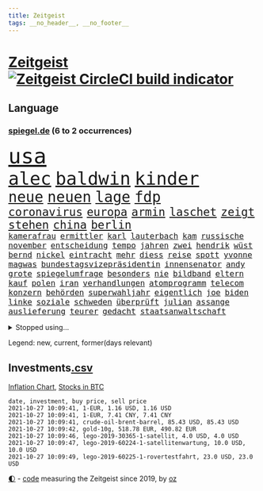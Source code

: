 ```yaml
---
title: Zeitgeist
tags: __no_header__, __no_footer__
---
```


# [Zeitgeist](https://oliz.io/zeitgeist/) [![Zeitgeist CircleCI build indicator](https://circleci.com/gh/ooz/zeitgeist.svg?style=shield)](https://circleci.com/gh/ooz/zeitgeist)

## Language

<h3><a href="https://www.spiegel.de" target="_blank">spiegel.de</a> (6 to 2 occurrences)</h3>
<p style="font-family:monospace">
<span style="font-size:32pt"><a href="news_links.html#usa" class="current">usa</a></span>
<br>
<span style="font-size:27pt"><a href="news_links.html#alec" class="new">alec</a></span>
<span style="font-size:27pt"><a href="news_links.html#baldwin" class="new">baldwin</a></span>
<span style="font-size:27pt"><a href="news_links.html#kinder" class="current">kinder</a></span>
<br>
<span style="font-size:22pt"><a href="news_links.html#neue" class="current">neue</a></span>
<span style="font-size:22pt"><a href="news_links.html#neuen" class="current">neuen</a></span>
<span style="font-size:22pt"><a href="news_links.html#lage" class="current">lage</a></span>
<span style="font-size:22pt"><a href="news_links.html#fdp" class="current">fdp</a></span>
<br>
<span style="font-size:17pt"><a href="news_links.html#coronavirus" class="current">coronavirus</a></span>
<span style="font-size:17pt"><a href="news_links.html#europa" class="current">europa</a></span>
<span style="font-size:17pt"><a href="news_links.html#armin" class="current">armin</a></span>
<span style="font-size:17pt"><a href="news_links.html#laschet" class="current">laschet</a></span>
<span style="font-size:17pt"><a href="news_links.html#zeigt" class="current">zeigt</a></span>
<span style="font-size:17pt"><a href="news_links.html#stehen" class="current">stehen</a></span>
<span style="font-size:17pt"><a href="news_links.html#china" class="current">china</a></span>
<span style="font-size:17pt"><a href="news_links.html#berlin" class="current">berlin</a></span>
<br>
<span style="font-size:12pt"><a href="news_links.html#kamerafrau" class="new">kamerafrau</a></span>
<span style="font-size:12pt"><a href="news_links.html#ermittler" class="current">ermittler</a></span>
<span style="font-size:12pt"><a href="news_links.html#karl" class="current">karl</a></span>
<span style="font-size:12pt"><a href="news_links.html#lauterbach" class="current">lauterbach</a></span>
<span style="font-size:12pt"><a href="news_links.html#kam" class="current">kam</a></span>
<span style="font-size:12pt"><a href="news_links.html#russische" class="current">russische</a></span>
<span style="font-size:12pt"><a href="news_links.html#november" class="current">november</a></span>
<span style="font-size:12pt"><a href="news_links.html#entscheidung" class="current">entscheidung</a></span>
<span style="font-size:12pt"><a href="news_links.html#tempo" class="current">tempo</a></span>
<span style="font-size:12pt"><a href="news_links.html#jahren" class="current">jahren</a></span>
<span style="font-size:12pt"><a href="news_links.html#zwei" class="current">zwei</a></span>
<span style="font-size:12pt"><a href="news_links.html#hendrik" class="current">hendrik</a></span>
<span style="font-size:12pt"><a href="news_links.html#wüst" class="current">wüst</a></span>
<span style="font-size:12pt"><a href="news_links.html#bernd" class="current">bernd</a></span>
<span style="font-size:12pt"><a href="news_links.html#nickel" class="new">nickel</a></span>
<span style="font-size:12pt"><a href="news_links.html#eintracht" class="current">eintracht</a></span>
<span style="font-size:12pt"><a href="news_links.html#mehr" class="current">mehr</a></span>
<span style="font-size:12pt"><a href="news_links.html#diess" class="current">diess</a></span>
<span style="font-size:12pt"><a href="news_links.html#reise" class="current">reise</a></span>
<span style="font-size:12pt"><a href="news_links.html#spott" class="current">spott</a></span>
<span style="font-size:12pt"><a href="news_links.html#yvonne" class="new">yvonne</a></span>
<span style="font-size:12pt"><a href="news_links.html#magwas" class="new">magwas</a></span>
<span style="font-size:12pt"><a href="news_links.html#bundestagsvizepräsidentin" class="new">bundestagsvizepräsidentin</a></span>
<span style="font-size:12pt"><a href="news_links.html#innensenator" class="current">innensenator</a></span>
<span style="font-size:12pt"><a href="news_links.html#andy" class="current">andy</a></span>
<span style="font-size:12pt"><a href="news_links.html#grote" class="current">grote</a></span>
<span style="font-size:12pt"><a href="news_links.html#spiegelumfrage" class="current">spiegelumfrage</a></span>
<span style="font-size:12pt"><a href="news_links.html#besonders" class="current">besonders</a></span>
<span style="font-size:12pt"><a href="news_links.html#nie" class="current">nie</a></span>
<span style="font-size:12pt"><a href="news_links.html#bildband" class="new">bildband</a></span>
<span style="font-size:12pt"><a href="news_links.html#eltern" class="current">eltern</a></span>
<span style="font-size:12pt"><a href="news_links.html#kauf" class="current">kauf</a></span>
<span style="font-size:12pt"><a href="news_links.html#polen" class="current">polen</a></span>
<span style="font-size:12pt"><a href="news_links.html#iran" class="current">iran</a></span>
<span style="font-size:12pt"><a href="news_links.html#verhandlungen" class="current">verhandlungen</a></span>
<span style="font-size:12pt"><a href="news_links.html#atomprogramm" class="current">atomprogramm</a></span>
<span style="font-size:12pt"><a href="news_links.html#telecom" class="new">telecom</a></span>
<span style="font-size:12pt"><a href="news_links.html#konzern" class="current">konzern</a></span>
<span style="font-size:12pt"><a href="news_links.html#behörden" class="current">behörden</a></span>
<span style="font-size:12pt"><a href="news_links.html#superwahljahr" class="current">superwahljahr</a></span>
<span style="font-size:12pt"><a href="news_links.html#eigentlich" class="current">eigentlich</a></span>
<span style="font-size:12pt"><a href="news_links.html#joe" class="current">joe</a></span>
<span style="font-size:12pt"><a href="news_links.html#biden" class="current">biden</a></span>
<span style="font-size:12pt"><a href="news_links.html#linke" class="current">linke</a></span>
<span style="font-size:12pt"><a href="news_links.html#soziale" class="current">soziale</a></span>
<span style="font-size:12pt"><a href="news_links.html#schweden" class="current">schweden</a></span>
<span style="font-size:12pt"><a href="news_links.html#überprüft" class="current">überprüft</a></span>
<span style="font-size:12pt"><a href="news_links.html#julian" class="current">julian</a></span>
<span style="font-size:12pt"><a href="news_links.html#assange" class="current">assange</a></span>
<span style="font-size:12pt"><a href="news_links.html#auslieferung" class="current">auslieferung</a></span>
<span style="font-size:12pt"><a href="news_links.html#teurer" class="current">teurer</a></span>
<span style="font-size:12pt"><a href="news_links.html#gedacht" class="current">gedacht</a></span>
<span style="font-size:12pt"><a href="news_links.html#staatsanwaltschaft" class="current">staatsanwaltschaft</a></span>
</p>
<details>
<summary>Stopped using...</summary>
<p class="former" style="font-size:12pt">
beobachtet(371) 39(370) historiker(370) italiens(370) paare(370) rb(370) terroristen(370) 2000(369) lady(369) leichter(369) williams(369) drama(368) emma(368) schweiz(368) bemühungen(367) betroffene(367) egal(367) geplante(367) kämpfte(367) meghan(367) neueste(367) szenen(367) erfolgreicher(366) fenster(366) first(366) gebäude(366) geistliche(366) genannt(366) glaubt(366) hervor(366) martin(366) michelle(366) regisseurin(366) umgehen(366) verwendet(366) 25(365) alexej(365) außenpolitik(365) bischofskonferenz(365) einführen(365) gastgeber(365) gehalt(365) greta(365) haare(365) konservativen(365) langsam(365) nawalny(365) rtl(365) thunberg(365) wege(365) zufrieden(365) 16jährige(364) angemessen(364) arbeitnehmer(364) bittere(364) entschädigung(364) fielen(364) herrscher(364) italienische(364) kardinal(364) oberbürgermeister(364) rainer(364) sprengstoff(364) subventionen(364) werkzeug(364) zuerst(364) zugang(364) bemüht(363) dach(363) emmanuel(363) erntet(363) euphorie(363) gesunde(363) kremlkritiker(363) macron(363) natur(363) normal(363) streichen(363) to(363) verhängte(363) ablauf(362) armut(362) bekämpfung(362) bull(362) covid19patienten(362) gesundheitlichen(362) krank(362) lobt(362) nachhaltig(362) red(362) schließlich(362) sekunden(362) sicherheitsbehörden(362) trennen(362) zivilisten(362) ausprobiert(361) entschuldigen(361) hongkonger(361) hunderttausende(361) missachtet(361) rechtsextremisten(361) rente(361) tötet(361) wuhan(361) 2014(360) beschuss(360) bußgeld(360) englischen(360) finanziell(360) forderung(360) lebens(360) provinz(360) trauer(360) ultimatum(360) veranstaltungen(360) weder(360) zahlreicher(360) ökonom(360) angekommen(359) beschäftigen(359) impfbereitschaft(359) indes(359) irans(359) smartphone(359) warnte(359) wehrte(359) woran(359) zweitligist(359) eilish(358) endgültig(358) nahezu(358) operation(358) politikerinnen(358) trainiert(358) umsatz(358) ungarns(358) väter(358) wütend(358) auswahl(357) beschwerden(357) geplatzt(357) jagd(357) menschenleben(357) schiedsrichter(357) verzichtet(357) bürgermeisterin(356) franzosen(356) gebe(356) kämpfer(356) neuwahlen(356) okay(356) tauchen(356) unterliegt(356) lüge(355) meinungsfreiheit(355) oppositionelle(355) 96(354) bewegen(354) börse(354) dachte(354) debatten(354) kaputt(354) kehrte(354) nordrheinwestfälischen(354) putins(354) stock(354) umstrittenes(354) distanziert(353) dämpfer(353) mode(353) tragödie(353) verbände(353) attila(352) autoindustrie(352) baustelle(352) erneuten(352) frische(352) gedanken(352) gekauft(352) hildmann(352) kanzlerkandidaten(352) prognosen(352) querdenker(352) sven(352) zerstören(352) ägypten(352) clemens(351) covid19erkrankung(351) erschöpft(351) glauben(351) leichte(351) männliche(351) überwacht(351) aktivistin(350) begann(350) beiträge(350) eindämmung(350) geprägt(350) goldenen(350) jimmy(350) wirtz(350) überstanden(350) gefangene(349) marsch(349) verschärfte(349) verstoßen(349) 16jährigen(348) 54(348) durchs(348) entsetzen(348) klarer(348) brutaler(347) geklagt(347) immerhin(347) kanzleramtschef(347) königsfamilie(347) mitnehmen(347) nah(347) truppen(347) verwickelt(347) afrikanischen(346) details(346) erweitert(346) erfüllen(345) fragte(345) geöffnet(345) späten(345) verschleppt(345) wunder(345) beschlagnahmt(344) del(344) em(344) matthew(344) erkrankten(343) familienberater(343) konkrete(343) sergio(343) begeben(342) betrifft(342) hängen(342) richard(342) love(341) meines(341) wind(341) dran(340) eigenes(340) eilantrag(340) namhafte(340) präsidentenwahl(340) rundfunk(340) dreieinhalb(339) englands(339) legende(339) vorgelegt(339) wünsche(339) offenbart(338) auseinandersetzung(337) bundesamts(337) coronazeiten(337) hackerangriff(337) jungs(337) kracht(337) labor(337) pandemiebekämpfung(337) alexandra(336) bestmarke(336) erstochen(336) steigern(336) gefällt(335) unsicher(335) zählte(335) polizistin(334) hand(333) jubeln(333) bereitstellen(332) katja(332) mourinho(331) vertagt(331) atomkraft(330) doping(330) gastronomie(330) iranischen(330) sprung(330) tony(330) vorgeführt(330) telefonat(329) unionspolitiker(329) zeigten(329) 2010(328) apples(328) kindheit(328) möglichkeiten(328) stärkt(328) ernährung(327) kanaren(327) mindestlohn(327) olympia(327) herausgefunden(326) staatshilfen(326) gerieten(325) claus(324) geborgen(324) schwung(324) bezirk(323) palmer(323) stürmte(323) einleiten(322) gelegen(322) vergehen(322) gewarnt(321) teilnehmern(321) 6000(319) rückblick(319) sperren(319) weitreichende(318) björn(317) empfangen(316) verdoppelt(316) beworben(315) soldat(314) voraussetzung(314) weidel(314) teuren(311) dämpft(310) heizen(310) held(310) lauern(310) offenem(310) weltmeisterschaft(310) as(309) csupolitiker(309) muslimischen(309) tina(309) eingeräumt(308) 57(306) dobrindt(305) herzinfarkt(303) tolle(302) janet(300) yellen(300) sommerspiele(298) heimsieg(297) aggressiv(296) tierheim(295) entfernen(291) dilemma(290) spione(289) 62(288) befunden(288) marokko(288) nick(288) woelki(288) coronawochenüberblick(287) betrag(283) kopfverletzungen(283) festgesetzt(281) 9/11(280) ios(278) drittes(276) präsentation(276) irgendwie(271) strafanzeige(270) überholen(270) systematisch(269) beträgt(264) extra(263) protagonisten(262) server(261) räumte(259) englischer(258) windows(257) statistischen(256) zwingend(256) wucht(251) verweisen(249) 18jähriger(246) desinformation(244) stürze(244) hunden(242) bekannter(241) ausgewiesen(239) gerichtssaal(239) viral(239) reparatur(238) fragwürdige(237) gezahlt(233) austausch(230) kleinstadt(229) flächendeckende(226) islamist(225) river(225) ausländer(223) condor(223) hochrechnungen(223) 20jährige(222) jersey(221) elite(219) explosionen(219) natotruppen(218) protestaktion(216) westberlin(214) fängt(210) konzerte(208) bejubelt(207) einstecken(207) fußballerinnen(206) doppelte(205) tübingen(205) datum(204) drohschreiben(204) spitzenkandidaten(203) zusammengebrochen(201) gregor(200) ukrainischen(200) maskendeals(198) gdl(197) immunisiert(195) investor(195) reformieren(195) mitgliedern(194) 15jähriger(192) landesarbeitsgericht(192) waldbränden(192) unterschiedliche(188) einladen(185) krim(184) mittelamerika(182) qualifying(182) angeschlagen(181) tierpark(179) zugunglück(177) 120000(176) 84(176) maaßen(176) gerungen(175) überdenken(175) 250(173) höchster(171) sat1(170) linda(169) illusion(168) vorgesetzten(168) erwachsen(166) echo(165) rückzahlung(165) campingplatz(164) eskalierte(162) vereinzelt(162) wütenden(162) spitzenkandidatin(161) bewiesen(159) klimaaktivisten(159) ökopartei(157) nathan(155) tragschrauber(155) millionensumme(154) neudelhi(153) kurt(152) planten(151) querdenkerbewegung(151) spielern(151) entschädigungen(150) exvwchef(150) winterkorn(150) erstimpfung(149) 42jährige(148) etlichen(147) aufgeführt(146) kundinnen(145) künstlichen(145) nsu(145) nähern(145) gestanden(144) regionalwahlen(144) chinese(142) gestohlene(142) vierjähriger(141) 1981(140) pumpt(140) rio(140) schnellstmöglich(140) gaffer(139) romane(139) windhorst(139) strafverfolgung(138) waldbrände(138) benötigt(137) stadtschloss(137) verfeindeten(137) abstürze(136) ausgezählt(136) passierte(136) wally(136) arnold(135) impfquoten(134) mentale(134) cdukanzlerkandidat(133) wandern(133) amerikanern(132) beton(132) cyberangriff(132) cruise(131) journalistenverband(131) luisa(131) neubauer(131) abgeschoben(130) draxler(130) lebend(130) vorgang(130) kontinents(129) amy(128) impfskeptiker(128) suppe(128) talente(128) impfverweigerer(127) beweist(126) gekentert(126) laster(126) sanken(126) terrorverdächtiger(125) bundesaußenminister(124) erlebnis(124) forscherin(124) verspätungen(124) aachen(121) laune(121) parteispenden(121) sotschi(121) todesdrohungen(121) 01(120) fassung(120) gepostet(120) verbrecher(120) gräbt(119) inspirieren(119) islamistische(119) bischöfe(118) county(118) galaxien(118) lebe(118) wahlkampfendspurt(118) zunehmender(118) befragung(117) belgischen(117) us(117) darstellung(116) kinderimpfung(116) tarife(116) vereinbaren(116) videospiel(116) wahlfälschung(116) entwickelte(114) wagens(114) abgekommen(113) schlammschlacht(113) wussten(113) zuwanderung(113) entschärfen(112) mangelnden(112) publikumsliebling(112) wahllokale(112) wahlsieger(112) aggressiver(111) leichten(111) trudeau(111) zahlungen(111) sensationell(110) k(109) stundenlang(108) britischem(106) ersteigern(106) externe(106) grundlegend(106) knöpft(106) ohrfeige(106) sardinien(106) anhalter(105) maskenstreit(105) potenzielle(105) schutzsuchenden(105) schwache(105) fortsetzen(104) vodafone(104) gerichtet(103) schäumt(103) erlag(102) verpackungen(102) erfolgreiches(101) zeugnis(101) anfrage(100) astronomen(100) kündigten(100) schlau(100) siebziger(100) publikums(99) ruiniert(99) kurzzeitig(98) pinguine(98) schwangeren(98) grundsätzlich(97) 160(96) drohnen(96) farmer(96) bang(95) mögen(95) partnerschaft(95) schließung(95) vollkommen(95) britney(94) spears(94) verharmlost(94) westens(94) leuchten(93) schrumpft(93) rezo(92) schwächte(92) anteile(91) diskutierten(91) faszination(91) kriegswaffe(91) maler(91) ozeane(91) quasi(91) wahlkampfthema(91) erpressen(90) fällige(90) gefährder(90) gleichgeschlechtliche(90) afrikanischer(89) erdmännchen(89) grüßt(89) nudeln(89) sexistisch(89) wäsche(89) auszeit(88) fortführen(88) ideologie(88) 1951(87) detonierte(87) enttäuschte(87) karlsruher(87) lebensgefahr(87) natomanöver(87) 21jährigen(86) abdelaziz(86) algerien(86) bouteflika(86) zurückgeholt(86) 36jährigen(85) angreifen(85) düsterer(85) krankgeschrieben(85) lando(85) norris(85) vierbeiner(85) gehwegen(84) stammte(84) ulreich(84) videokonferenzanbieter(84) zurückgewinnen(84) überdosis(84) übersee(84) brücken(83) cdurechtsaußen(83) insbesondere(83) spannt(83) viertelmillion(83) 1982(82) anmelden(82) sozialstaat(82) tugenden(82) zweijähriger(82) aert(81) baustoffe(81) computersysteme(81) flüchtlingslager(81) jubelte(81) managern(81) stolpersteine(81) verurteilung(81) wahlabc(81) wout(81) finanzministerium(80) glückliche(80) häuschen(80) kanadier(80) liegenden(80) raducanu(80) entgleist(79) gefreut(79) häufigsten(79) isolieren(79) konzentriert(79) kyrgios(79) sprinterin(78) unterzogen(78) fulda(77) geh(77) geschehnissen(77) pogrom(77) querelen(77) voelchert(77) ausgedrückt(76) bundeswahlleiter(76) hauptbahnhof(76) aufruhr(75) energiequellen(75) litauische(75) luftbrücke(75) wertpapieren(75) airports(74) brandgefahr(74) 45jähriger(73) durchgehalten(73) flüchtigen(73) oberbayern(73) astronomie(72) fündig(72) parallele(72) regenfällen(72) thermofenster(72) zaun(72) bakterien(71) bewunderung(71) geopfert(71) katastrophengebiet(71) schlamm(71) versorgungsengpässe(71) zögert(71) emiraten(70) islamische(70) jagen(70) kernenergie(70) koalitionen(70) pasta(70) studienkrediten(70) verfilmen(70) brennen(69) dominierte(69) nothilfe(69) schießerei(69) theorien(69) ulf(69) hochwassergebiet(68) leistete(68) tagt(68) 210(67) drohnenaufnahmen(67) gerichts(67) kreuze(67) liegende(67) schadensbegrenzung(67) umgefallen(67) uswahl(67) beeindruckender(66) camp(66) klimafreundliche(66) parkgebühren(66) topmanager(66) bauprojekte(65) wachsender(65) bezieht(64) festakt(64) komitee(64) krater(64) luftqualität(64) ohlen(64) rtlreporterin(64) rückkehrerin(64) susanna(64) yasemin(64) anteilseigner(63) brodelt(63) deutschsprachigen(63) dokument(63) süß(63) traurig(63) triumphiert(63) dillschneider(62) dokumentation(62) drohender(62) entthront(62) jeanne(62) räder(62) saied(62) südlich(62) tv+(62) verkörpern(62) angestiegen(61) aspekte(61) drastischer(61) instagramaccount(61) strafanzeigen(61) trinkwasser(61) türkischer(61) unerbittlich(61) wahlzettel(61) 31jähriger(60) baumaterial(60) dieselfahrzeugen(60) dämpfen(60) goldmedaille(60) schusswechseln(60) wiederaufbau(60) zynisch(60) aufregen(59) glänzen(59) nicole(59) schwamm(59) staatskonzern(59) unseriöse(59) besitzen(58) herrschte(58) namensgeber(58) russischem(58) tagelangen(58) hannes(57) mcilroy(57) plagiat(57) raphael(57) rory(57) europäern(56) facht(56) freedom(56) gesammelt(56) ipad(56) lokale(56) mentalen(56) ohnmacht(56) besetzte(55) boxer(55) bredowwerndl(55) chancenverwertung(55) festgefahrene(55) großmacht(55) heilungschancen(55) isabell(55) regionalbahn(55) werth(55) chinesen(54) frauenleiche(54) golfturnier(54) härteres(54) klimagipfel(54) kämpferisch(54) usteam(54) mixedteam(53) nena(53) nichte(53) pferde(53) rené(53) vergleichen(53) kunststoff(52) selbstbestimmung(52) studierte(52) usamerikanerin(52) +(51) autokraten(51) bewaffnet(51) budget(51) coronaleugnern(51) krankenkassenbeiträge(51) vorhanden(51) analysen(50) faszinierende(50) popp(50) börsenkurs(49) favoritenrolle(49) obduktion(49) schwierigste(49) steigert(49) uskomikerin(49) widerstands(49) wohnkosten(49) 400000(48) kristina(48) mikroben(48) positives(48) stacheldraht(48) stemmen(48) theo(48) timanowskaja(48) benziner(47) bewohnern(47) rapinoe(47) sachs(47) stasi(47) ausnahmesportler(46) britin(46) einreisestopp(46) eurowings(46) frenetisch(46) geiseldiplomatie(46) patriotismus(46) urlauberin(46) aufbruchstimmung(45) gedächtnis(45) grundlegenden(45) naturschutzgebiet(45) aufgearbeitet(44) drittimpfungen(44) herat(44) streifzug(44) wiedergutmachung(44) überlegungen(44) einigkeit(43) legendär(43) porträtierte(43) raphaël(43) dortigen(42) esra(42) güterverkehr(42) kletterte(42) kremlpartei(42) lehrstunde(42) verteuern(42) vierzehn(42) wechselstimmung(42) newsupdate(41) steigerung(41) trumpfans(41) büchern(40) siebzigern(40) spdkandidat(40) akkus(39) halbschwester(39) begegnung(38) dunkel(38) haushalt(38) prallte(38) spendet(38) wegbereiter(38) wehmütiger(38) wiedervereinigten(38) zeitungsbericht(38) carles(37) genossenschaft(37) landsleuten(37) n(37) befürchtungen(36) cabrio(36) drach(36) gladbach(36) mitmachen(36) netflixserien(36) reemtsmaentführer(36) school(36) erkannt(35) filmfest(35) geschadet(35) kanadische(35) stipendiatin(35) veränderten(35) hochzeitstag(34) mike(34) siegeszug(34) spektakulärer(34) wagte(34) 115(33) führungsspieler(33) herstellung(33) lawrow(33) liebsten(33) tumulte(33) mobbing(32) gadgets(31) merkwürdiger(31) porträts(31) wahlkämpfe(31) beeinflusste(30) irreführende(30) medienschaffenden(30) tatsächlichen(30) deutschlandtakt(29) fettnäpfchen(29) mordversuch(29) sozial(29) ansprüchen(28) ausharren(28) chaotisch(28) evakuierungseinsatz(28) gegentreffer(28) klimaberichtpodcast(28) manny(28) meldeten(28) pacquiao(28) prägenden(28) stufe(28) hilfsorganisationen(27) lateinamerika(27) 1921(26) ergaben(26) ronaldos(26) ryder(26) triell(26) verknüpft(26) zusagen(26) existierte(25) gerettete(25) gesichtern(25) missouri(25) prangert(25) urin(25) zeitzeugen(25) bekenntnis(24) erfand(24) fehlender(24) romantische(24) unglücklichen(24) draghi(23) kniffe(23) mexikanische(23) tvtriell(23) laufend(22) nervt(22) neuerungen(22) statistische(22) volkswirte(22) wahlomat(22) 06(21) andauern(21) hafermilch(21) hitzig(21) kriegskinder(21) rotgrünrot(21) varex(21) varexaffäre(21) entscheidungshilfe(20) etablieren(20) geknüpft(20) migrationspolitik(20) spiegelredakteurin(20) thorben(20) wappnet(20) 28jährigen(19) aachener(19) abgehalten(19) badische(19) elektrisch(19) foundation(19) hinbekommen(19) uralte(19) autoritäre(18) faktencheck(18) gordon(18) liebäugeln(18) lokalpolitiker(18) menschliche(18) offensiv(18) potenziellen(18) usstadt(18) versicherte(18) verwechseln(18) wire(18) ökowende(18) 38jährigen(17) glaubhaft(17) kauderwelsch(17) papageien(17) sportstars(17) csumann(16) mächtigsten(16) paketbomben(16) avancen(15) coronainfektionszahlen(15) cyberangriffe(15) dokumentarfilm(15) dumme(15) hauptrolle(15) hoffmann(15) markiert(15) schulbesuch(15) südthüringen(15) walross(15) bush(14) giuffre(14) glühender(14) pazifik(14) tessiner(14) vizemeister(14) absicht(13) blume(13) epic(13) frauenmörder(13) rentnerinnen(13) rückreise(13) scharia(13) abgespeckten(12) exvizepräsident(12) kohlendioxid(12) militärmanöver(12) tarifeinheitsgesetz(12) bezwingt(11) fracht(11) industrieverband(11) schallende(11) staatssekretär(11) weiterführende(11)
</p>
</details>
<p>Legend: <span class="new">new</span>, <span class="current">current</span>, <span class="former">former(days relevant)</span></p>

## Investments[.csv](investments.csv)

[Inflation Chart](https://inflationchart.com),
[Stocks in BTC](https://stonksinbtc.xyz/)

```
date, investment, buy price, sell price
2021-10-27 10:09:41, 1-EUR, 1.16 USD, 1.16 USD
2021-10-27 10:09:41, 1-EUR, 7.41 CNY, 7.41 CNY
2021-10-27 10:09:41, crude-oil-brent-barrel, 85.43 USD, 85.43 USD
2021-10-27 10:09:42, gold-10g, 518.78 EUR, 490.82 EUR
2021-10-27 10:09:46, lego-2019-30365-1-satellit, 4.0 USD, 4.0 USD
2021-10-27 10:09:47, lego-2019-60224-1-satellitenwartung, 10.0 USD, 10.0 USD
2021-10-27 10:09:49, lego-2019-60225-1-rovertestfahrt, 23.0 USD, 23.0 USD
```

<footer>
<a href="javascript:toggleTheme()" class="nav">🌓</a>
- <a href="https://github.com/ooz/zeitgeist">code</a> measuring the Zeitgeist since 2019, by <a href="https://oliz.io">oz</a>
</footer>
